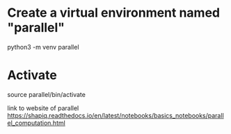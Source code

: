 # Create a virtual environment named "parallel"
python3 -m venv parallel



# Activate 

source parallel/bin/activate




link to website of parallel
https://shapiq.readthedocs.io/en/latest/notebooks/basics_notebooks/parallel_computation.html















